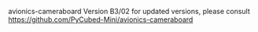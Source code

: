 avionics-cameraboard
Version B3/02
for updated versions, please consult https://github.com/PyCubed-Mini/avionics-cameraboard